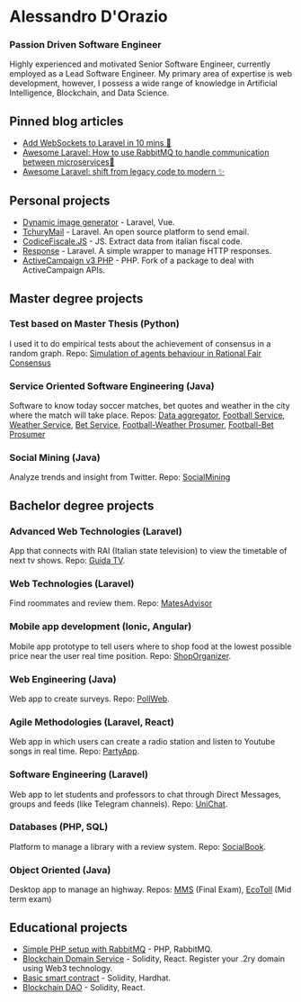 # Alessandro D'Orazio
### Passion Driven Software Engineer

Highly experienced and motivated Senior Software Engineer, currently employed as a Lead Software Engineer. My primary area of expertise is web development, however, I possess a wide range of knowledge in Artificial Intelligence, Blockchain, and Data Science.

## Pinned blog articles
- [Add WebSockets to Laravel in 10 mins 💬](https://blog.alessandrodorazio.it/add-websockets-to-laravel-in-10-mins-4f20c12001ab)
- [Awesome Laravel: How to use RabbitMQ to handle communication between microservices🔌](https://medium.com/@alessandrodorazio/awesome-laravel-how-to-use-rabbitmq-to-handle-communication-between-microservices-97b42f91aa3)
- [Awesome Laravel: shift from legacy code to modern ✨](https://medium.com/@alessandrodorazio/awesome-laravel-shift-from-legacy-code-to-modern-3e5e5dc634ad)

## Personal projects
- [Dynamic image generator](https://github.com/alessandrodorazio/sharing-image-generator) - Laravel, Vue.
- [TchuryMail](https://github.com/alessandrodorazio/tchurymail) - Laravel. An open source platform to send email.
- [CodiceFiscale.JS](https://github.com/alessandrodorazio/CodiceFiscale.js) - JS. Extract data from italian fiscal code. 
- [Response](https://github.com/alessandrodorazio/responser) - Laravel. A simple wrapper to manage HTTP responses.
- [ActiveCampaign v3 PHP](https://github.com/alessandrodorazio/activecampaign-v3-php) - PHP. Fork of a package to deal with ActiveCampaign APIs.

## Master degree projects

### Test based on Master Thesis (Python)
I used it to do empirical tests about the achievement of consensus in a random graph.
Repo: [Simulation of agents behaviour in Rational Fair Consensus](https://github.com/alessandrodorazio/rational_fair_consensus_execution_test/blob/main/test_local_rules_protocol.py)

### Service Oriented Software Engineering (Java)
Software to know today soccer matches, bet quotes and weather in the city where the match will take place.
Repos: [Data aggregator](https://github.com/alessandrodorazio/sose-data-aggregator), [Football Service](https://github.com/alessandrodorazio/sose-football-api), [Weather Service](https://github.com/alessandrodorazio/sose-weather-api/tree/master), [Bet Service](https://github.com/alessandrodorazio/sose-bet-api), [Football-Weather Prosumer](https://github.com/alessandrodorazio/sose-football-weather-prosumer), [Football-Bet Prosumer](https://github.com/alessandrodorazio/sose-football-bet-prosumer)

### Social Mining (Java)
Analyze trends and insight from Twitter. Repo: [SocialMining](https://github.com/alessandrodorazio/socialmining)



## Bachelor degree projects

### Advanced Web Technologies (Laravel)
App that connects with RAI (Italian state television) to view the timetable of next tv shows.
Repo: [Guida TV](https://github.com/alessandrodorazio/guida_tv). 

### Web Technologies (Laravel)
Find roommates and review them.
Repo: [MatesAdvisor](https://github.com/alessandrodorazio/MatesAdvisor)

### Mobile app development (Ionic, Angular)
Mobile app prototype to tell users where to shop food at the lowest possible price near the user real time position.
Repo: [ShopOrganizer](https://github.com/alessandrodorazio/ShopOrganizer).

### Web Engineering (Java)
Web app to create surveys.
Repo: [PollWeb](https://github.com/alessandrodorazio/pollweb).

### Agile Methodologies (Laravel, React)
Web app in which users can create a radio station and listen to Youtube songs in real time.
Repo: [PartyApp](https://github.com/alessandrodorazio/partyapp).

### Software Engineering (Laravel)
Web app to let students and professors to chat through Direct Messages, groups and feeds (like Telegram channels).
Repo: [UniChat](https://github.com/alessandrodorazio/flop_team).

### Databases (PHP, SQL)
Platform to manage a library with a review system.
Repo: [SocialBook](https://github.com/alessandrodorazio/SocialBook).


### Object Oriented (Java)
Desktop app to manage an highway.
Repos: [MMS](https://github.com/alessandrodorazio/MMS) (Final Exam), [EcoToll](https://github.com/alessandrodorazio/ECOtoll) (Mid term exam)


## Educational projects
- [Simple PHP setup with RabbitMQ](https://github.com/alessandrodorazio/php-simple-rabbitmq) - PHP, RabbitMQ.
- [Blockchain Domain Service](https://github.com/alessandrodorazio/blockchain-domain-service) - Solidity, React. Register your .2ry domain using Web3 technology.
- [Basic smart contract](https://github.com/alessandrodorazio/solidity-smart-contract-with-buildspace) - Solidity, Hardhat.
- [Blockchain DAO](https://github.com/alessandrodorazio/dao-with-buildspace) - Solidity, React.



<!--
**alessandrodorazio/alessandrodorazio** is a ✨ _special_ ✨ repository because its `README.md` (this file) appears on your GitHub profile.

Here are some ideas to get you started:

- 🔭 I’m currently working on ...
- 🌱 I’m currently learning ...
- 👯 I’m looking to collaborate on ...
- 🤔 I’m looking for help with ...
- 💬 Ask me about ...
- 📫 How to reach me: ...
- 😄 Pronouns: ...
- ⚡ Fun fact: ...
-->
